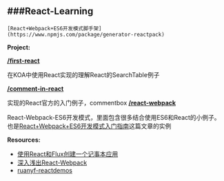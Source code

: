 ###React-Learning
-----------------------------

```[React+Webpack+ES6开发模式脚手架](https://www.npmjs.com/package/generator-reactpack)```

**Project:**

**[/first-react](https://github.com/zhangmengxue/React-Learning/tree/master/first-react)**

在KOA中使用React实现的理解React的SearchTable例子

**[/comment-in-react](https://github.com/zhangmengxue/React-Learning/tree/master/comment-in-react)**

实现的React官方的入门例子，commentbox
**[/react-webpack](https://github.com/zhangmengxue/React-Learning/tree/master/react-webpack)**

React-Webpack-ES6开发模式，里面包含很多结合使用ES6和React的小例子。也是[React+Webpack+ES6开发模式入门指南](http://www.cnblogs.com/skylar/p/React-Webpack-ES6.html)这篇文章的实例

**Resources:**

- [使用React和Flux创建一个记事本应用](http://zhuanlan.zhihu.com/FrontendMagazine/19934725)
- [深入浅出React-Webpack](http://www.infoq.com/cn/articles/react-and-webpack)
- [ruanyf-reactdemos](https://github.com/ruanyf/react-demos)

